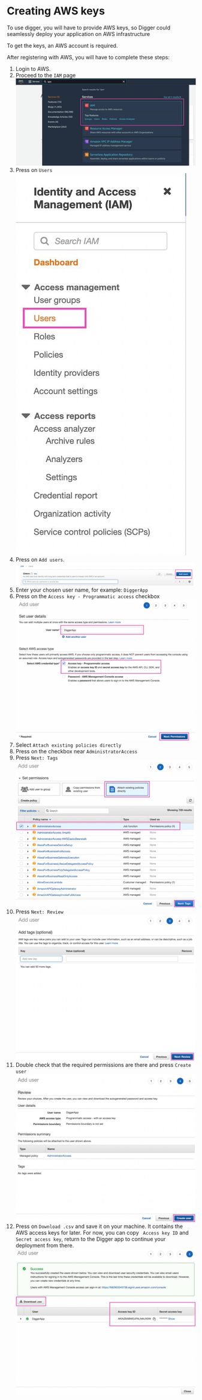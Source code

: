 # Creating AWS keys

To use digger, you will have to provide AWS keys, so Digger could seamlessly deploy your application on AWS
infrastructure

To get the keys, an AWS account is required.

After registering with AWS, you will have to complete these steps:

1. Login to AWS.
2. Proceed to the `IAM` page
   ![IAM](../img/aws-keys/1-IAM.jpg)
3. Press on `Users` <br/>
   ![IAM](../img/aws-keys/2-users.jpg)
6. Press on `Add users`.
   ![IAM](../img/aws-keys/3-add-users.jpg)
7. Enter your chosen user name, for example: `DiggerApp`
8. Press on the `Access key - Programmatic access` checkbox
   ![IAM](../img/aws-keys/4-user-name-and-access-key.jpg)
9. Select `Attach existing policies directly`
10. Press on the checkbox near `AdministratorAccess`
11. Press `Next: Tags`
    ![IAM](../img/aws-keys/5-attach-existing-policy.jpg)
12. Press `Next: Review`
    ![IAM](../img/aws-keys/6-next-review.jpg)
13. Double check that the required permissions are there and press `Create user`
    ![IAM](../img/aws-keys/7-confirm-details.jpg)
14. Press on `Download .csv` and save it on your machine. It contains the AWS access keys for later. For now, you can
    copy `
    Access key ID` and `Secret access key`, return to the Digger app to continue your deployment from there.
    ![IAM](../img/aws-keys/8-download-csv-and-copy-values.jpg)
